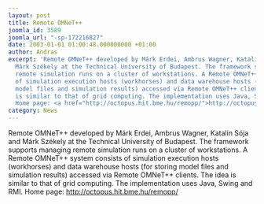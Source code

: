 ```yaml
---
layout: post
title: Remote OMNeT++
joomla_id: 3589
joomla_url: "-sp-172216827"
date: 2003-01-01 01:00:48.000000000 +01:00
author: Andras
excerpt: 'Remote OMNeT++ developed by Márk Erdei, Ambrus Wagner, Katalin Sója and
  Márk Székely at the Technical University of Budapest. The framework supports managing
  remote simulation runs on a cluster of workstations. A Remote OMNeT++ system consists
  of simulation execution hosts (workhorses) and data warehouse hosts (for storing
  model files and simulation results) accessed via Remote OMNeT++ clients. The idea
  is similar to that of grid computing. The implementation uses Java, Swing and RMI.
  Home page: <a href="http://octopus.hit.bme.hu/remopp/">http://octopus.hit.bme.hu/remopp/</a>'
category: News
---
```

Remote OMNeT++ developed by Márk Erdei, Ambrus Wagner, Katalin Sója and Márk Székely at the Technical University of Budapest. The framework supports managing remote simulation runs on a cluster of workstations. A Remote OMNeT++ system consists of simulation execution hosts (workhorses) and data warehouse hosts (for storing model files and simulation results) accessed via Remote OMNeT++ clients. The idea is similar to that of grid computing. The implementation uses Java, Swing and RMI. Home page: <a href="http://octopus.hit.bme.hu/remopp/">http://octopus.hit.bme.hu/remopp/</a>
